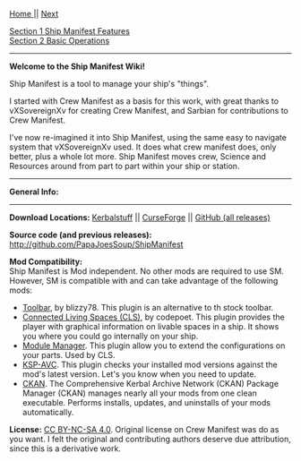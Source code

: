 [Home ](https://github.com/PapaJoesSoup/ShipManifest/wiki)|| [Next](https://github.com/PapaJoesSoup/ShipManifest/wiki/1.0---Ship-Manifest-Features)

[Section 1 Ship Manifest Features](https://github.com/PapaJoesSoup/ShipManifest/wiki/1.0---Ship-Manifest-Features)  
[Section 2 Basic Operations](https://github.com/PapaJoesSoup/ShipManifest/wiki/2.0---Basic-Operation)
***  

**Welcome to the Ship Manifest Wiki!**

Ship Manifest is a tool to manage your ship's "things".

I started with Crew Manifest as a basis for this work, with great thanks to vXSovereignXv for creating Crew Manifest, and Sarbian for contributions to Crew Manifest.

I've now re-imagined it into Ship Manifest, using the same easy to navigate system that vXSovereignXv used.  It does what crew manifest does, only better, plus a whole lot more. Ship Manifest moves crew, Science and Resources around  from part to part within your ship or station.

***
**General Info:**
***
**Download Locations:**   [Kerbalstuff](https://kerbalstuff.com/mod/261/Ship%20Manifest) || [CurseForge](http://kerbal.curseforge.com/plugins/220357-ship-manifest) || [GitHub (all releases)](https://github.com/PapaJoesSoup/ShipManifest/releases)  

**Source code (and previous releases):**   http://github.com/PapaJoesSoup/ShipManifest

**Mod Compatibility:**   
Ship Manifest is Mod independent.  No other mods are required to use SM.  However, SM is compatible with and can take advantage of the following mods: 
- [Toolbar](http://forum.kerbalspaceprogram.com/threads/60863), by blizzy78.  This plugin is an alternative to th stock toolbar.
- [Connected Living Spaces (CLS)](http://forum.kerbalspaceprogram.com/threads/70161), by codepoet.  This plugin provides the player with graphical information on livable spaces in a ship.  It shows you where you could go internally on your ship.
- [Module Manager](http://forum.kerbalspaceprogram.com/threads/55219).   This plugin allow you to extend the configurations on your parts.  Used by CLS.
- [KSP-AVC](http://forum.kerbalspaceprogram.com/threads/79745).  This plugin checks your installed mod versions against the mod's latest version.  Let's you know when you need to update.
- [CKAN](http://forum.kerbalspaceprogram.com/threads/100067).  The Comprehensive Kerbal Archive Network (CKAN) Package Manager (CKAN) manages nearly all your mods from one clean executable.  Performs installs, updates, and uninstalls of your mods automatically.

**License:** [CC BY-NC-SA 4.0](http://creativecommons.org/licenses/by-nc-sa/4.0/).  Original license on Crew Manifest was do as you want.  I felt the original and contributing authors deserve due attribution, since this is a derivative work.